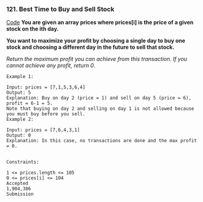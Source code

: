 ### 121. Best Time to Buy and Sell Stock

[Code](https://leetcode.com/problems/best-time-to-buy-and-sell-stock/)
**You are given an array prices where prices[i] is the price of a given stock on the ith day.**

**You want to maximize your profit by choosing a single day to buy one stock and choosing a different day in the future to sell that stock.**

*Return the maximum profit you can achieve from this transaction. If you cannot achieve any profit, return 0*.

 
```
Example 1:

Input: prices = [7,1,5,3,6,4]
Output: 5
Explanation: Buy on day 2 (price = 1) and sell on day 5 (price = 6), profit = 6-1 = 5.
Note that buying on day 2 and selling on day 1 is not allowed because you must buy before you sell.
Example 2:

Input: prices = [7,6,4,3,1]
Output: 0
Explanation: In this case, no transactions are done and the max profit = 0.
 

Constraints:

1 <= prices.length <= 105
0 <= prices[i] <= 104
Accepted
1,904,386
Submission
```